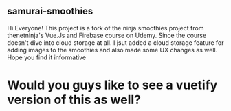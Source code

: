 ## samurai-smoothies
Hi Everyone! This project is a fork of the ninja smoothies project from thenetninja's Vue.Js and Firebase course on Udemy. Since the course doesn't dive into cloud storage at all.  I jsut added a cloud storage feature for adding images to the smoothies and also made some UX changes as well. Hope you find it informative

# Would you guys like to see a vuetify  version of this as well?
